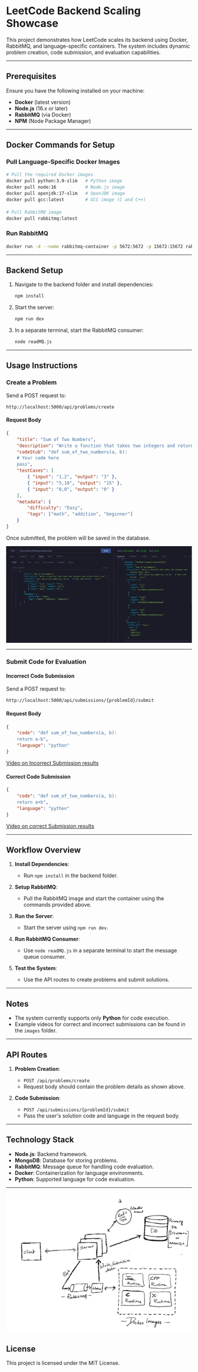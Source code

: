 
# LeetCode Backend Scaling Showcase

This project demonstrates how LeetCode scales its backend using Docker, RabbitMQ, and language-specific containers. The system includes dynamic problem creation, code submission, and evaluation capabilities.

---

## Prerequisites

Ensure you have the following installed on your machine:
- **Docker** (latest version)
- **Node.js** (16.x or later)
- **RabbitMQ** (via Docker)
- **NPM** (Node Package Manager)

---

## Docker Commands for Setup

### Pull Language-Specific Docker Images
```bash
# Pull the required Docker images
docker pull python:3.9-slim   # Python image
docker pull node:16           # Node.js image
docker pull openjdk:17-slim   # OpenJDK image
docker pull gcc:latest        # GCC image (C and C++)

# Pull RabbitMQ image
docker pull rabbitmq:latest
```

### Run RabbitMQ
```bash
docker run -d --name rabbitmq-container -p 5672:5672 -p 15672:15672 rabbitmq:latest
```

---

## Backend Setup

1. Navigate to the backend folder and install dependencies:
   ```bash
   npm install
   ```

2. Start the server:
   ```bash
   npm run dev
   ```

3. In a separate terminal, start the RabbitMQ consumer:
   ```bash
   node readMQ.js
   ```

---

## Usage Instructions

### Create a Problem

Send a POST request to:
```plaintext
http://localhost:5000/api/problems/create
```

#### Request Body
```json
{
    "title": "Sum of Two Numbers",
    "description": "Write a function that takes two integers and returns their sum.",
    "codeStub": "def sum_of_two_numbers(a, b):
    # Your code here
    pass",
    "testCases": [
        { "input": "1,2", "output": "3" },
        { "input": "5,10", "output": "15" },
        { "input": "0,0", "output": "0" }
    ],
    "metadata": {
        "difficulty": "Easy",
        "tags": ["math", "addition", "beginner"]
    }
}
```

Once submitted, the problem will be saved in the database.

![Problem Creation](images/problem-creation.png)


---

### Submit Code for Evaluation

#### Incorrect Code Submission
Send a POST request to:
```plaintext
http://localhost:5000/api/submissions/{problemId}/submit
```

#### Request Body
```json
{
    "code": "def sum_of_two_numbers(a, b):
    return a-b",
    "language": "python"
}
```
[Video on Incorrect Submission results](images/incorrect-submission.mp4)


#### Correct Code Submission
```json
{
    "code": "def sum_of_two_numbers(a, b):
    return a+b",
    "language": "python"
}
```
[Video on correct Submission results](images\correct-submission.mp4)

---

## Workflow Overview

1. **Install Dependencies**:
   - Run `npm install` in the backend folder.

2. **Setup RabbitMQ**:
   - Pull the RabbitMQ image and start the container using the commands provided above.

3. **Run the Server**:
   - Start the server using `npm run dev`.

4. **Run RabbitMQ Consumer**:
   - Use `node readMQ.js` in a separate terminal to start the message queue consumer.

5. **Test the System**:
   - Use the API routes to create problems and submit solutions.

---

## Notes

- The system currently supports only **Python** for code execution.
- Example videos for correct and incorrect submissions can be found in the `images` folder.

---

## API Routes

1. **Problem Creation**:
   - `POST /api/problems/create`
   - Request body should contain the problem details as shown above.

2. **Code Submission**:
   - `POST /api/submissions/{problemId}/submit`
   - Pass the user's solution code and language in the request body.

---

## Technology Stack

- **Node.js**: Backend framework.
- **MongoDB**: Database for storing problems.
- **RabbitMQ**: Message queue for handling code evaluation.
- **Docker**: Containerization for language environments.
- **Python**: Supported language for code evaluation.

---
![Arch](images/Arch.png)


## License

This project is licensed under the MIT License.
